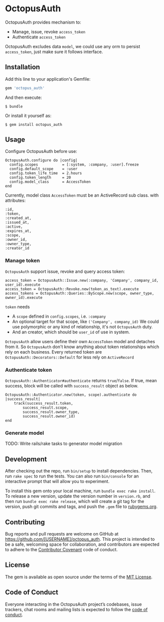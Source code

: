 # OctopusAuth

OctopusAuth provides mechanism to:

* Manage, issue, revoke `access_token`
* Authenticate `access_token`

OctopusAuth excludes data `model`, we could use any orm to persist `access_token`, just make sure it follows interface.

## Installation

Add this line to your application's Gemfile:

```ruby
gem 'octopus_auth'
```

And then execute:

    $ bundle

Or install it yourself as:

    $ gem install octopus_auth

## Usage

Configure OctopusAuth before use:

```
OctopusAuth.configure do |config|
  config.scopes           = [:system, :company, :user].freeze
  config.default_scope    = :user
  config.token_life_time  = 2.hours
  config.token_length     = 20
  config.model_class      = AccessToken
end

```

Currently, model class `AccessToken` must be an ActiveRecord sub class. with attributes:
```
:id,
:token,
:created_at,
:issued_at,
:active,
:expires_at,
:scope,
:owner_id,
:owner_type,
:creator_id
```

### Manage token

`OctopusAuth` support issue, revoke and query access token:

```
access_token = OctopusAuth::Issue.new(:company, 'Company', company_id, user_id).execute
access_token = OctopusAuth::Revoke.new(token_as_text).execute
access_tokens = OctopusAuth::Queries::ByScope.new(scope, owner_type, owner_id).execute
```

`token` needs

* A `scope` defined in `config.scopes`, i.e. `:company`
* An optional target for that scope, like `('Company', company_id)` We could use polymorphic or any kind of relationship, it's not `OctopusAuth` duty.
* And an creator, which should be `user_id` of use in system.

`OctopusAuth` allow users define their own `AccessToken` model and detaches from it. So `OctopusAuth` don't know anything about token relationships which rely on each business.
Every returned token are `OctopusAuth::Decorators::Default` for less rely on `ActiveRecord`

### Authenticate token

`OctopusAuth::Authenticator#authenticate` returns `true`/`false`.
If true, mean success, block will be called with `success_result` object as below.

```
OctopusAuth::Authenticator.new(token, scope).authenticate do |success_result|
    track(success_result.token,
        success_result.scope,
        success_result.owner_type,
        success_result.owner_id)
end
```

### Generate model

TODO: Write rails/rake tasks to generator model migration

## Development

After checking out the repo, run `bin/setup` to install dependencies. Then, run `rake spec` to run the tests. You can also run `bin/console` for an interactive prompt that will allow you to experiment.

To install this gem onto your local machine, run `bundle exec rake install`. To release a new version, update the version number in `version.rb`, and then run `bundle exec rake release`, which will create a git tag for the version, push git commits and tags, and push the `.gem` file to [rubygems.org](https://rubygems.org).

## Contributing

Bug reports and pull requests are welcome on GitHub at https://github.com/[USERNAME]/octopus_auth. This project is intended to be a safe, welcoming space for collaboration, and contributors are expected to adhere to the [Contributor Covenant](http://contributor-covenant.org) code of conduct.

## License

The gem is available as open source under the terms of the [MIT License](https://opensource.org/licenses/MIT).

## Code of Conduct

Everyone interacting in the OctopusAuth project’s codebases, issue trackers, chat rooms and mailing lists is expected to follow the [code of conduct](https://github.com/[USERNAME]/octopus_auth/blob/master/CODE_OF_CONDUCT.md).
